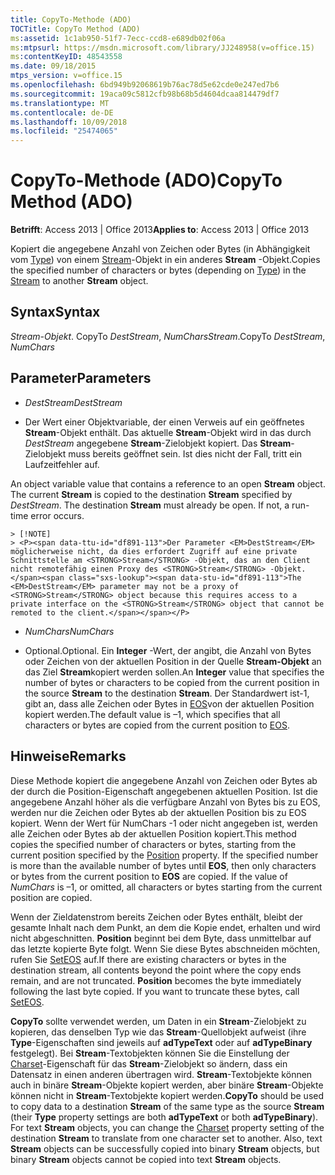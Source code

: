 ```yaml
---
title: CopyTo-Methode (ADO)
TOCTitle: CopyTo Method (ADO)
ms:assetid: 1c1ab950-51f7-7ecc-ccd8-e689db02f06a
ms:mtpsurl: https://msdn.microsoft.com/library/JJ248958(v=office.15)
ms:contentKeyID: 48543558
ms.date: 09/18/2015
mtps_version: v=office.15
ms.openlocfilehash: 6bd949b92068619b76ac78d5e62cde0e247ed7b6
ms.sourcegitcommit: 19aca09c5812cfb98b68b5d4604dcaa814479df7
ms.translationtype: MT
ms.contentlocale: de-DE
ms.lasthandoff: 10/09/2018
ms.locfileid: "25474065"
---
```

# <a name="copyto-method-ado"></a><span data-ttu-id="df891-102">CopyTo-Methode (ADO)</span><span class="sxs-lookup"><span data-stu-id="df891-102">CopyTo Method (ADO)</span></span>


<span data-ttu-id="df891-103">**Betrifft**: Access 2013 | Office 2013</span><span class="sxs-lookup"><span data-stu-id="df891-103">**Applies to**: Access 2013 | Office 2013</span></span>


<span data-ttu-id="df891-104">Kopiert die angegebene Anzahl von Zeichen oder Bytes (in Abhängigkeit vom [Type](type-property-ado-stream.md)) von einem [Stream](stream-object-ado.md)-Objekt in ein anderes **Stream** -Objekt.</span><span class="sxs-lookup"><span data-stu-id="df891-104">Copies the specified number of characters or bytes (depending on [Type](type-property-ado-stream.md)) in the [Stream](stream-object-ado.md) to another **Stream** object.</span></span>

## <a name="syntax"></a><span data-ttu-id="df891-105">Syntax</span><span class="sxs-lookup"><span data-stu-id="df891-105">Syntax</span></span>

<span data-ttu-id="df891-106">*Stream-Objekt*. CopyTo *DestStream*, *NumChars*</span><span class="sxs-lookup"><span data-stu-id="df891-106">*Stream*.CopyTo *DestStream*, *NumChars*</span></span>

## <a name="parameters"></a><span data-ttu-id="df891-107">Parameter</span><span class="sxs-lookup"><span data-stu-id="df891-107">Parameters</span></span>

  - <span data-ttu-id="df891-108">*DestStream*</span><span class="sxs-lookup"><span data-stu-id="df891-108">*DestStream*</span></span>

  - <span data-ttu-id="df891-p101">Der Wert einer Objektvariable, der einen Verweis auf ein geöffnetes **Stream**-Objekt enthält. Das aktuelle **Stream**-Objekt wird in das durch *DestStream* angegebene **Stream**-Zielobjekt kopiert. Das **Stream**-Zielobjekt muss bereits geöffnet sein. Ist dies nicht der Fall, tritt ein Laufzeitfehler auf.

</span><span class="sxs-lookup"><span data-stu-id="df891-p101">An object variable value that contains a reference to an open **Stream** object. The current **Stream** is copied to the destination **Stream** specified by *DestStream*. The destination **Stream** must already be open. If not, a run-time error occurs.</span></span>
    

    > [!NOTE]
    > <P><span data-ttu-id="df891-113">Der Parameter <EM>DestStream</EM> möglicherweise nicht, da dies erfordert Zugriff auf eine private Schnittstelle am <STRONG>Stream</STRONG> -Objekt, das an den Client nicht remotefähig einen Proxy des <STRONG>Stream</STRONG> -Objekt.</span><span class="sxs-lookup"><span data-stu-id="df891-113">The <EM>DestStream</EM> parameter may not be a proxy of <STRONG>Stream</STRONG> object because this requires access to a private interface on the <STRONG>Stream</STRONG> object that cannot be remoted to the client.</span></span></P>



  - <span data-ttu-id="df891-114">*NumChars*</span><span class="sxs-lookup"><span data-stu-id="df891-114">*NumChars*</span></span>

  - <span data-ttu-id="df891-115">Optional.</span><span class="sxs-lookup"><span data-stu-id="df891-115">Optional.</span></span> <span data-ttu-id="df891-116">Ein **Integer** -Wert, der angibt, die Anzahl von Bytes oder Zeichen von der aktuellen Position in der Quelle **Stream-Objekt** an das Ziel **Stream**kopiert werden sollen.</span><span class="sxs-lookup"><span data-stu-id="df891-116">An **Integer** value that specifies the number of bytes or characters to be copied from the current position in the source **Stream** to the destination **Stream**.</span></span> <span data-ttu-id="df891-117">Der Standardwert ist-1, gibt an, dass alle Zeichen oder Bytes in [EOS](eos-property-ado.md)von der aktuellen Position kopiert werden.</span><span class="sxs-lookup"><span data-stu-id="df891-117">The default value is –1, which specifies that all characters or bytes are copied from the current position to [EOS](eos-property-ado.md).</span></span>

## <a name="remarks"></a><span data-ttu-id="df891-118">Hinweise</span><span class="sxs-lookup"><span data-stu-id="df891-118">Remarks</span></span>

<span data-ttu-id="df891-p103">Diese Methode kopiert die angegebene Anzahl von Zeichen oder Bytes ab der durch die Position-Eigenschaft angegebenen aktuellen Position. Ist die angegebene Anzahl höher als die verfügbare Anzahl von Bytes bis zu EOS, werden nur die Zeichen oder Bytes ab der aktuellen Position bis zu EOS kopiert. Wenn der Wert für NumChars -1 oder nicht angegeben ist, werden alle Zeichen oder Bytes ab der aktuellen Position kopiert.</span><span class="sxs-lookup"><span data-stu-id="df891-p103">This method copies the specified number of characters or bytes, starting from the current position specified by the [Position](position-property-ado.md) property. If the specified number is more than the available number of bytes until **EOS**, then only characters or bytes from the current position to **EOS** are copied. If the value of *NumChars* is –1, or omitted, all characters or bytes starting from the current position are copied.</span></span>

<span data-ttu-id="df891-p104">Wenn der Zieldatenstrom bereits Zeichen oder Bytes enthält, bleibt der gesamte Inhalt nach dem Punkt, an dem die Kopie endet, erhalten und wird nicht abgeschnitten. **Position** beginnt bei dem Byte, dass unmittelbar auf das letzte kopierte Byte folgt. Wenn Sie diese Bytes abschneiden möchten, rufen Sie [SetEOS](seteos-method-ado.md) auf.</span><span class="sxs-lookup"><span data-stu-id="df891-p104">If there are existing characters or bytes in the destination stream, all contents beyond the point where the copy ends remain, and are not truncated. **Position** becomes the byte immediately following the last byte copied. If you want to truncate these bytes, call [SetEOS](seteos-method-ado.md).</span></span>

<span data-ttu-id="df891-p105">**CopyTo** sollte verwendet werden, um Daten in ein **Stream**-Zielobjekt zu kopieren, das denselben Typ wie das **Stream**-Quellobjekt aufweist (ihre **Type**-Eigenschaften sind jeweils auf **adTypeText** oder auf **adTypeBinary** festgelegt). Bei **Stream**-Textobjekten können Sie die Einstellung der [Charset](charset-property-ado.md)-Eigenschaft für das **Stream**-Zielobjekt so ändern, dass ein Datensatz in einen anderen übertragen wird. **Stream**-Textobjekte können auch in binäre **Stream**-Objekte kopiert werden, aber binäre **Stream**-Objekte können nicht in **Stream**-Textobjekte kopiert werden.</span><span class="sxs-lookup"><span data-stu-id="df891-p105">**CopyTo** should be used to copy data to a destination **Stream** of the same type as the source **Stream** (their **Type** property settings are both **adTypeText** or both **adTypeBinary**). For text **Stream** objects, you can change the [Charset](charset-property-ado.md) property setting of the destination **Stream** to translate from one character set to another. Also, text **Stream** objects can be successfully copied into binary **Stream** objects, but binary **Stream** objects cannot be copied into text **Stream** objects.</span></span>

